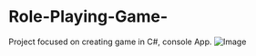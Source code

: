 # Role-Playing-Game-
Project focused on creating game in C#, console App.
![Image](https://user-images.githubusercontent.com/98419600/221705486-af5a470e-2b60-4495-81d9-ec388fce01b7.png)
